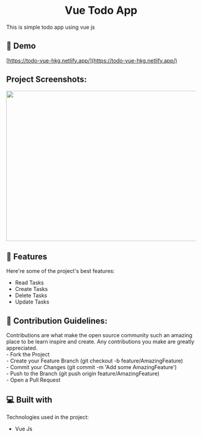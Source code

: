 <h1 align="center" id="title">Vue Todo App</h1>

<p id="description">This is simple todo app using vue js </p>

<h2>🚀 Demo</h2>

[https://todo-vue-hkg.netlify.app/](https://todo-vue-hkg.netlify.app/)

<h2>Project Screenshots:</h2>

<img src="https://drive.google.com/uc?id=1SMPsepKB989DddXQRgUxxMJnKbsQaVU4" width="800" height="400/">

  
  
<h2>🧐 Features</h2>

Here're some of the project's best features:

*   Read Tasks
*   Create Tasks
*   Delete Tasks
*   Update Tasks



<h2>🍰 Contribution Guidelines:</h2>

Contributions are what make the open source community such an amazing place to be learn inspire and create. Any contributions you make are greatly appreciated.  
\- Fork the Project  
\- Create your Feature Branch (git checkout -b feature/AmazingFeature)  
\- Commit your Changes (git commit -m 'Add some AmazingFeature')  
\- Push to the Branch (git push origin feature/AmazingFeature)  
\- Open a Pull Request

  
  
<h2>💻 Built with</h2>

Technologies used in the project:

*   Vue Js
